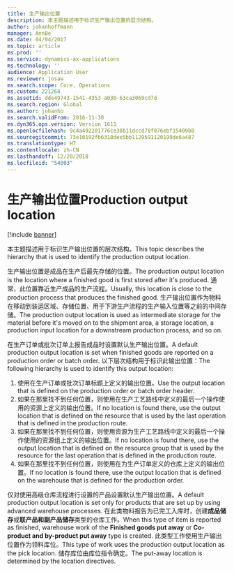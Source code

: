 ```yaml
---
title: 生产输出位置
description: 本主题描述用于标识生产输出位置的层次结构。
author: johanhoffmann
manager: AnnBe
ms.date: 04/04/2017
ms.topic: article
ms.prod: ''
ms.service: dynamics-ax-applications
ms.technology: ''
audience: Application User
ms.reviewer: josaw
ms.search.scope: Core, Operations
ms.custom: 221264
ms.assetid: dde49743-1541-4353-a030-63ca3069cd7d
ms.search.region: Global
ms.author: johanho
ms.search.validFrom: 2016-11-30
ms.dyn365.ops.version: Version 1611
ms.openlocfilehash: 9c4a492201776ce38b11dccd78f076ebf15409b8
ms.sourcegitcommit: 73e10192fb6318dee5bb1129591120199de6a487
ms.translationtype: HT
ms.contentlocale: zh-CN
ms.lasthandoff: 12/20/2018
ms.locfileid: "54003"
---
```

# <a name="production-output-location"></a><span data-ttu-id="3996e-103">生产输出位置</span><span class="sxs-lookup"><span data-stu-id="3996e-103">Production output location</span></span>

[!include [banner](../includes/banner.md)]

<span data-ttu-id="3996e-104">本主题描述用于标识生产输出位置的层次结构。</span><span class="sxs-lookup"><span data-stu-id="3996e-104">This topic describes the hierarchy that is used to identify the production output location.</span></span>

<span data-ttu-id="3996e-105">生产输出位置是成品在生产后最先存储的位置。</span><span class="sxs-lookup"><span data-stu-id="3996e-105">The production output location is the location where a finished good is first stored after it's produced.</span></span> <span data-ttu-id="3996e-106">通常，此位置靠近生产成品的生产流程。</span><span class="sxs-lookup"><span data-stu-id="3996e-106">Usually, this location is close to the production process that produces the finished good.</span></span> <span data-ttu-id="3996e-107">生产输出位置作为物料在移动到装运区域、存储位置、用于下游生产流程的生产输入位置等之前的中间存储。</span><span class="sxs-lookup"><span data-stu-id="3996e-107">The production output location is used as intermediate storage for the material before it's moved on to the shipment area, a storage location, a production input location for a downstream production process, and so on.</span></span> 

<span data-ttu-id="3996e-108">在生产订单或批次订单上报告成品时设置默认生产输出位置。</span><span class="sxs-lookup"><span data-stu-id="3996e-108">A default production output location is set when finished goods are reported on a production order or batch order.</span></span> <span data-ttu-id="3996e-109">以下层次结构用于标识此输出位置：</span><span class="sxs-lookup"><span data-stu-id="3996e-109">The following hierarchy is used to identify this output location:</span></span>

1. <span data-ttu-id="3996e-110">使用在生产订单或批次订单标题上定义的输出位置。</span><span class="sxs-lookup"><span data-stu-id="3996e-110">Use the output location that is defined on the production order or batch order header.</span></span>
2. <span data-ttu-id="3996e-111">如果在那里找不到任何位置，则使用在生产工艺路线中定义的最后一个操作使用的资源上定义的输出位置。</span><span class="sxs-lookup"><span data-stu-id="3996e-111">If no location is found there, use the output location that is defined on the resource that is used by the last operation that is defined in the production route.</span></span>
3. <span data-ttu-id="3996e-112">如果在那里找不到任何位置，则使用资源为生产工艺路线中定义的最后一个操作使用的资源组上定义的输出位置。</span><span class="sxs-lookup"><span data-stu-id="3996e-112">If no location is found there, use the output location that is defined on the resource group that is used by the resource for the last operation that is defined in the production route.</span></span>
4. <span data-ttu-id="3996e-113">如果在那里找不到任何位置，则使用在为生产订单定义的仓库上定义的输出位置。</span><span class="sxs-lookup"><span data-stu-id="3996e-113">If no location is found there, use the output location that is defined on the warehouse that is defined for the production order.</span></span>

<span data-ttu-id="3996e-114">仅对使用高级仓库流程进行设置的产品设置默认生产输出位置。</span><span class="sxs-lookup"><span data-stu-id="3996e-114">A default production output location is set only for products that are set up by using advanced warehouse processes.</span></span> <span data-ttu-id="3996e-115">在此类物料报告为已完工入库时，创建**成品储存**或**联产品和副产品储存**类型的仓库工作。</span><span class="sxs-lookup"><span data-stu-id="3996e-115">When this type of item is reported as finished, warehouse work of the **Finished goods put away** or **Co-product and by-product put away** type is created.</span></span> <span data-ttu-id="3996e-116">此类型工作使用生产输出位置作为领料库位。</span><span class="sxs-lookup"><span data-stu-id="3996e-116">This type of work uses the production output location as the pick location.</span></span> <span data-ttu-id="3996e-117">储存库位由库位指令确定。</span><span class="sxs-lookup"><span data-stu-id="3996e-117">The put-away location is determined by the location directives.</span></span>
